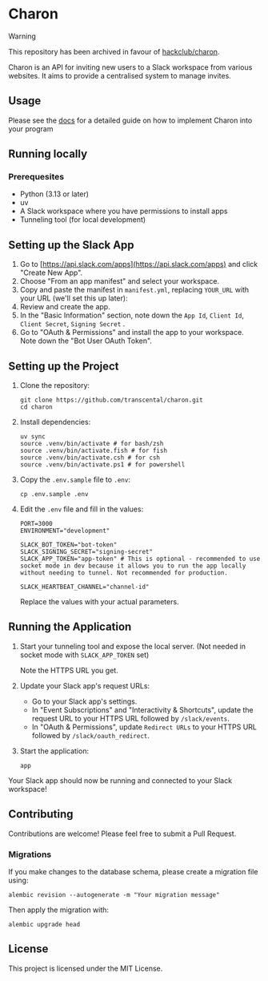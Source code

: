 # Charon

> [!WARNING]
> This repository has been archived in favour of [hackclub/charon](https://github.com/hackclub/charon).

Charon is an API for inviting new users to a Slack workspace from various websites. It aims to provide a centralised system to manage invites.

## Usage

Please see the [docs](docs/README.md) for a detailed guide on how to implement Charon into your program

## Running locally

### Prerequesites

- Python (3.13 or later)
- uv
- A Slack workspace where you have permissions to install apps
- Tunneling tool (for local development)

## Setting up the Slack App

1. Go to [https://api.slack.com/apps](https://api.slack.com/apps) and click "Create New App".
2. Choose "From an app manifest" and select your workspace.
3. Copy and paste the manifest in `manifest.yml`, replacing `YOUR_URL` with your URL (we'll set this up later):
4. Review and create the app.
5. In the "Basic Information" section, note down the `App Id`, `Client Id`, `Client Secret`, `Signing Secret` .
6. Go to "OAuth & Permissions" and install the app to your workspace. Note down the "Bot User OAuth Token".

## Setting up the Project

1. Clone the repository:

   ```
   git clone https://github.com/transcental/charon.git
   cd charon
   ```

2. Install dependencies:

   ```
   uv sync
   source .venv/bin/activate # for bash/zsh
   source .venv/bin/activate.fish # for fish
   source .venv/bin/activate.csh # for csh
   source .venv/bin/activate.ps1 # for powershell
   ```

3. Copy the `.env.sample` file to `.env`:

   ```
   cp .env.sample .env
   ```

4. Edit the `.env` file and fill in the values:

   ```
   PORT=3000
   ENVIRONMENT="development"
   
   SLACK_BOT_TOKEN="bot-token"
   SLACK_SIGNING_SECRET="signing-secret"
   SLACK_APP_TOKEN="app-token" # This is optional - recommended to use socket mode in dev because it allows you to run the app locally without needing to tunnel. Not recommended for production.

   SLACK_HEARTBEAT_CHANNEL="channel-id"
   ```

   Replace the values with your actual parameters.


## Running the Application

1. Start your tunneling tool and expose the local server. (Not needed in socket mode with `SLACK_APP_TOKEN` set)

   Note the HTTPS URL you get.

2. Update your Slack app's request URLs:

   - Go to your Slack app's settings.
   - In "Event Subscriptions" and "Interactivity & Shortcuts", update the request URL to your HTTPS URL followed by `/slack/events`.
   - In "OAuth & Permissions", update `Redirect URLs` to your HTTPS URL followed by `/slack/oauth_redirect`.

3. Start the application:
   ```
   app
   ```

Your Slack app should now be running and connected to your Slack workspace!

## Contributing

Contributions are welcome! Please feel free to submit a Pull Request.

### Migrations

If you make changes to the database schema, please create a migration file using:

```
alembic revision --autogenerate -m "Your migration message"
```

Then apply the migration with:

```
alembic upgrade head
```

## License

This project is licensed under the MIT License.
